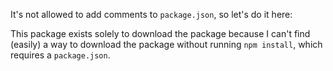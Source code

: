 It's not allowed to add comments to `package.json`, so let's do it here:

This package exists solely to download the package because I can't find (easily) a way to download the package without running `npm install`, which requires a `package.json`.
